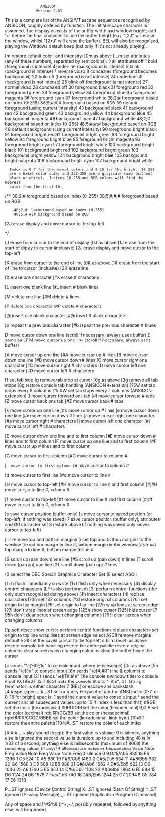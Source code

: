 
				    ANSICON
				  Version 1.81

This is a complete list of the ANSI/VT escape sequences recognised by ANSICON,
roughly ordered by function.  The initial escape character is assumed.	The
display consists of the buffer width and window height; add '+' before the
final character to use the buffer height (e.g. "[2J" will erase the window,
whilst "[2+J" will erase the buffer).  BEL will also be recognised, playing
the Windows default beep (but only if it's not already playing).


[m	restore default color (and intensity)
[0m	as above
[...m	set attributes (any of these numbers, separated by semicolons):
		 0	all attributes off
		 1	bold (foreground is intense)
		 4	underline (background is intense)
		 5	blink (background is intense)
		 7	reverse video
		 8	concealed (foreground becomes background)
		22	bold off (foreground is not intense)
		24	underline off (background is not intense)
		25	blink off (background is not intense)
		27	normal video
		28	concealed off
		30	foreground black
		31	foreground red
		32	foreground green
		33	foreground yellow
		34	foreground blue
		35	foreground magenta
		36	foreground cyan
		37	foreground white
		38;2;#	foreground based on index (0-255)
		38;5;#;#;# foreground based on RGB
		39	default foreground (using current intensity)
		40	background black
		41	background red
		42	background green
		43	background yellow
		44	background blue
		45	background magenta
		46	background cyan
		47	background white
		48;2;#	background based on index (0-255)
		48;5;#;#;# background based on RGB
		49	default background (using current intensity)
		90	foreground bright black
		91	foreground bright red
		92	foreground bright green
		93	foreground bright yellow
		94	foreground bright blue
		95	foreground bright magenta
		96	foreground bright cyan
		97	foreground bright white
	       100	background bright black
	       101	background bright red
	       102	background bright green
	       103	background bright yellow
	       104	background bright blue
	       105	background bright magenta
	       106	background bright cyan
	       107	background bright white

	  Index is 0-7 for the normal colors and 8-15 for the bright; 16-231
	  are a 6x6x6 color cube; and 232-255 are a grayscale ramp (without
	  black or white).  Indices 16-255 and RGB colors will find the nearest
	  color from the first 16.

/**
		38;2;#	foreground based on index (0-255)
		38;5;#;#;# foreground based on RGB

		48;2;#	background based on index (0-255)
		48;5;#;#;# background based on RGB

[2J	erase display and move cursor to the top-left


*/


[J	erase from cursor to the end of display
[0J	as above
[1J	erase from the start of diplay to cursor (inclusive)
[2J	erase display and move cursor to the top-left

[K	erase from cursor to the end of line
[0K	as above
[1K	erase from the start of line to cursor (inclusive)
[2K	erase line

[X	erase one character
[#X	erase # characters

[L	insert one blank line
[#L	insert # blank lines

[M	delete one line
[#M	delete # lines

[P	delete one character
[#P	delete # characters

[@	insert one blank character
[#@	insert # blank characters

[b	repeat the previous character
[#b	repeat the previous character # times

D	move cursor down one line (scroll if necessary; always uses buffer)
E	same as LF
M	move cursor up one line (scroll if necessary; always uses buffer)

[A	move cursor up one line
[#A	move cursor up # lines
[B	move cursor down one line
[#B	move cursor down # lines
[C	move cursor right one character
[#C	move cursor right # characters
[D	move cursor left one character
[#D	move cursor left # characters

H	set tab stop
[g	remove tab stop at cursor
[0g	as above
[3g	remove all tab stops
[8g	restore console tab handling (ANSICON extension)
[?5W	set tab stops every 8 columns
[?5;#W	set tab stops every # columns (ANSICON extension)
[I	move cursor forward one tab
[#I	move cursor forward # tabs
[Z	move cursor back one tab
[#Z	move cursor back # tabs

[k	move cursor up one line
[#k	move cursor up # lines
[e	move cursor down one line
[#e	move cursor down # lines
[a	move cursor right one character
[#a	move cursor right # characters
[j	move cursor left one character
[#j	move cursor left # characters

[E	move cursor down one line and to first column
[#E	move cursor down # lines and to first column
[F	move cursor up one line and to first column
[#F	move cursor up # lines and to first column

[G	move cursor to first column
[#G	move cursor to column #

[`	move cursor to first column
[#`	move cursor to column #

[d	move cursor to first line
[#d	move cursor to line #

[H	move cursor to top-left
[#H	move cursor to line # and first column
[#;#H	move cursor to line #, column #

[f	move cursor to top-left
[#f	move cursor to line # and first column
[#;#f	move cursor to line #, column #

[s	save cursor position (buffer only)
[u	move cursor to saved position (or top-left, if nothing was saved)
7	save cursor position (buffer only), attributes and G0 character set
8	restore above (if nothing was saved only moves cursor to top-left)

[+r	remove top and bottom margins
[r	set top and bottom margins to the window
[#r	set top margin to line #, bottom margin to the window
[#;#r	set top margin to line #, bottom margin to line #

[S	scroll up (pan down) one line
[#S	scroll up (pan down) # lines
[T	scroll down (pan up) one line
[#T	scroll down (pan up) # lines

(0	select the DEC Special Graphics Character Set
(B	select ASCII

[1+h	flush immediately on write
[1+l	flush only when necessary
[3h	display control characters (LF is also performed)
[3l	perform control functions (the only such recognised during above)
[4h	insert characters
[4l	replace characters
[?3h	set 132 columns
[?3l	restore original columns
[?6h	set origin to top margin
[?6l	set origin to top line
[?7h	wrap lines at screen edge
[?7l	don't wrap lines at screen edge
[?25h	show cursor
[?25l	hide cursor
[?95h	don't clear screen when changing columns
[?95l	clear screen when changing columns

[!p	soft reset:
	  show cursor
	  perform control functions
	  replace characters
	  set origin to top line
	  wrap lines at screen edge
	  select ASCII
	  remove margins
	  default SGR
	  set the saved cursor to the top-left
c	hard reset:
	  as above
	  restore console tab handling
	  restore the entire palette
	  restore original columns
	  clear screen when changing columns
	  clear the buffer
	  home the cursor

[c	sends "\e[?62;1c" to console input (where \e is escape)
[0c	as above
[5n	sends "\e[0n" to console input
[6n	sends "\e[#;#R" (line & column) to console input
[21t	sends "\e]lTitle\e\" (the console's window title) to console input
]0;TitleST
]2;TitleST
	sets the console title to "Title"; ST (string terminator) is either
	 character 7 (BEL) or escape and backslash
]4;#;spec,spec...;#...ST
	set or query the palette:
	  # is the ANSI index (0-7, or 8-15 for bright)
	  spec is:
		?		    send the current value to console input
		*		    send the current and all subsequent values
				      (up to 15 if index is less than that)
		#RGB		    set the color (hexadecimal)
		#RRGGBB 	    set the color (hexadecimal)
		R,G,B		    set the color (decimal)
		rgb:RR/GG/BB	    set the color (hexadecimal)
		rgb:RRRR/GGGG/BBBB  set the color (hexadecimal, high byte)
]104ST	restore the entire palette
]104;#...ST
	restore the color of each index

[#;#;#...,~
	play sound (beep):
	  the first value is volume: 0 is silence, anything else is ignored
	  the second value is duration: up to and including 48 is in 1/32 of a
	   second; anything else is milliseconds (maximum of 8000)
	  the remaining values (if any; 14 allowed) are notes or frequencies:
	    Value  Note     Freq   Value  Note	   Freq   Value  Note	  Freq
		0  silence     0       9  G#5/Ab5   830      18  F6	  1396
		1  C5	     524      10  A5	    880      19  F#6/Gb6  1480
		2  C#5/Db5   554      11  A#5/Bb5   932      20  G6	  1568
		3  D5	     588      12  B5	    988      21  G#6/Ab6  1662
		4  D#5/Eb5   622      13  C6	   1046      22  A6	  1760
		5  E5	     660      14  C#6/Db6  1108      23  A#6/Bb6  1864
		6  F5	     698      15  D6	   1174      24  B6	  1976
		7  F#5/Gb5   740      16  D#6/Eb6  1244      25  C7	  2094
		8  G5	     784      17  E6	   1318

P...ST	ignored (Device Control String)
X...ST	ignored (Start Of String)
^...ST	ignored (Privacy Message)
_...ST	ignored (Application Program Command)

Any of space and !"#$%&'()*+,-./, possibly repeated, followed by anything else,
will be ignored.
